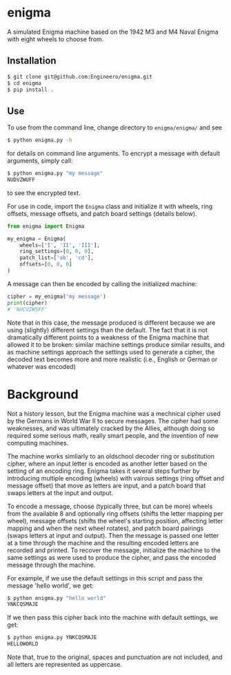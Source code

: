 # enigma

A simulated Enigma machine based on the 1942 M3 and M4 Naval Enigma with eight
wheels to choose from.

## Installation

```bash
$ git clone git@github.com:Engineero/enigma.git
$ cd enigma
$ pip install .
```

## Use

To use from the command line, change directory to `enigma/enigma/` and see

```bash
$ python enigma.py -h
```

for details on command line arguments. To encrypt a message with default
arguments, simply call:

```bash
$ python enigma.py "my message"
NUDVZWUFF
```

to see the encrypted text.

For use in code, import the `Enigma` class and initialize it with wheels,
ring offsets, message offsets, and patch board settings (details below).

```python
from enigma import Enigma

my_enigma = Enigma(
    wheels=['I', 'II', 'III'],
    ring_settings=[0, 0, 0],
    patch_list=['ab', 'cd'],
    offsets=[0, 0, 0]
)
```

A message can then be encoded by calling the initialized machine:

```python
cipher = my_enigma('my message')
print(cipher)
# 'NUCVZWSFF'
```

Note that in this case, the message produced is different because we are using
(slightly) different settings than the default. The fact that it is not
dramatically different points to a weakness of the Enigma machine that allowed
it to be broken: similar machine settings produce similar results, and as
machine settings approach the settings used to generate a cipher, the decoded
text becomes more and more realistic (i.e., English or German or whatever was
encoded)

# Background

Not a history lesson, but the Enigma machine was a mechnical cipher used by
the Germans in World War II to secure messages. The cipher had some weaknesses,
and was ultimately cracked by the Allies, although doing so required some
serious math, really smart people, and the invention of new computing machines.

The machine works simliarly to an oldschool decoder ring or substitution cipher,
where an input letter is encoded as another letter based on the setting of an
encoding ring. Enigma takes it several steps further by introducing multiple
encoding (wheels) with vairous settings (ring offset and message offset) that
move as letters are input, and a patch board that swaps letters at the input and
output.

To encode a message, choose (typically three, but can be more) wheels from the
available 8 and optionally ring offsets (shifts the letter mapping per wheel),
message offsets (shifts the wheel's starting position, affecting letter
mapping and when the next wheel rotates), and patch board pairings (swaps
letters at input and output). Then the message is passed one letter at a time
through the machine and the resulting encoded letters are recorded and printed.
To recover the message, initialize the machine to the same settings as were used
to produce the cipher, and pass the encoded message through the machine.

For example, if we use the default settings in this script and pass the message
'hello world', we get:

```bash
$ python enigma.py "hello world"
YNKCQSMAJE
```

If we then pass this cipher back into the machine with default settings, we get:

```bash
$ python enigma.py YNKCQSMAJE
HELLOWORLD
```

Note that, true to the original, spaces and punctuation are not included, and
all letters are represented as uppercase.